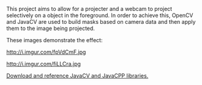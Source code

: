 This project aims to allow for a projecter and a webcam to project selectively on a object in the foreground. In order to achieve this, OpenCV and JavaCV are used to build masks based on camera data and then apply them to the image being projected.

These images demonstrate the effect:

http://i.imgur.com/fpVdCmF.jpg

http://i.imgur.com/fiLLCra.jpg

[Download and reference JavaCV and JavaCPP libraries.](https://github.com/bytedeco/javacv)
